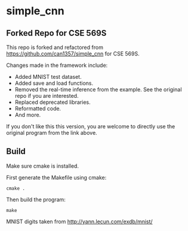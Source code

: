 # simple_cnn

## Forked Repo for CSE 569S
This repo is forked and refactored from https://github.com/can1357/simple_cnn for CSE 569S.

Changes made in the framework include:

* Added MNIST test dataset.
* Added save and load functions.
* Removed the real-time inference from the example. See the original repo if you are interested.
* Replaced deprecated libraries. 
* Reformatted code.
* And more.

If you don't like this this version, you are welcome to directly use the original program from the link above.


## Build

Make sure cmake is installed.

First generate the Makefile using cmake:

    cmake .

Then build the program:

    make


MNIST digits taken from http://yann.lecun.com/exdb/mnist/

